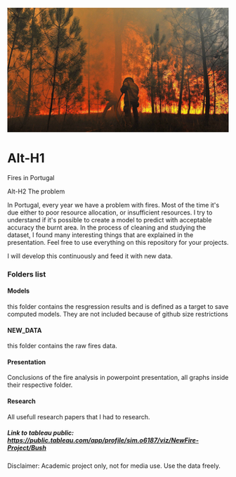 ![logo_fire](https://raw.githubusercontent.com/Simao-Lopes/Fire-Project/main/Presentation/Background/1817788.jpg)

Alt-H1
======
Fires in Portugal 

Alt-H2
The problem

In Portugal, every year we have a problem with fires. Most of the time it's due either to poor resource allocation, or insufficient resources. I try to understand if it's possible to create a model to predict with acceptable accuracy the burnt area. In the process of cleaning and studying the dataset, I found many interesting things that are explained in the presentation. Feel free to use everything on this repository for your projects.

I will develop this continuously and feed it with new data.

### Folders list

#### Models
this folder contains the resgression results and is defined as a target to save computed models. They are not included because of github size restrictions
#### NEW_DATA
this folder contains the raw fires data.
#### Presentation
Conclusions of the fire analysis in powerpoint presentation, all graphs inside their respective folder.
#### Research
All usefull research papers that I had to research.



##### Link to tableau public: https://public.tableau.com/app/profile/sim.o6187/viz/NewFire-Project/Bush

Disclaimer: Academic project only, not for media use. Use the data freely.
